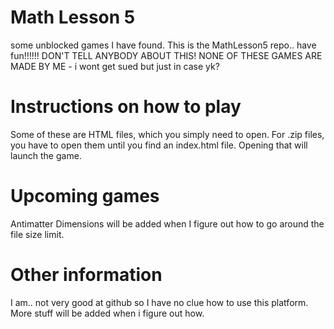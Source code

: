 # Math Lesson 5
some unblocked games I have found.
This is the MathLesson5 repo.. have fun!!!!!! DON'T TELL ANYBODY ABOUT THIS!
NONE OF THESE GAMES ARE MADE BY ME - i wont get sued but just in case yk?
# Instructions on how to play
Some of these are HTML files, which you simply need to open. For .zip files, you have to open them until you find an index.html file. Opening that will launch the game.
# Upcoming games
Antimatter Dimensions will be added when I figure out how to go around the file size limit.
# Other information
I am.. not very good at github so I have no clue how to use this platform. More stuff will be added when i figure out how.
